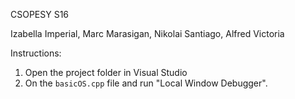 CSOPESY S16

Izabella Imperial,
Marc Marasigan,
Nikolai Santiago,
Alfred Victoria

Instructions:
1. Open the project folder in Visual Studio 
2. On the ```basicOS.cpp``` file and run "Local Window Debugger".
